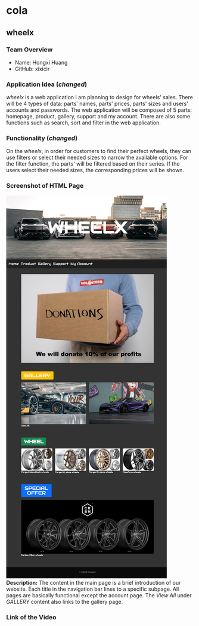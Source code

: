 # **cola**

## **wheelx**

### **Team Overview**
- Name: Hongxi Huang 
- GitHub: xixicir

### **Application Idea** (*changed*)
*wheelx* is a web application I am planning to design for wheels' sales. There will be 4 types of data: parts' names, parts' prices, parts' sizes and users' accounts and passwords. The web application will be composed of 5 parts: homepage, product, gallery, support and my account. There are also some functions such as search, sort and filter in the web application.

### **Functionality** (*changed*)
On the *wheelx*, in order for customers to find their perfect wheels, they can use filters or select their needed sizes to narrow the available options. For the filter function, the parts' will be filtered based on their series. If the users select their needed sizes, the corresponding prices will be shown.

### **Screenshot of HTML Page**
![alt text](mainpage.jpg)
**Description:** The content in the main page is a brief introduction of our website. Each title in the navigation bar lines to a specific subpage. All pages are basically functional except the account page. The *View All* under *GALLERY* content also links to the gallery page.

### **Link of the Video**
